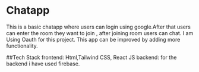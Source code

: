 # Chatapp

This is a basic chatapp where users can login using google.After that users can enter the room they want to join , after joining room users can chat.
I am Using Oauth for this project. This app can be improved by adding more functionality.

##Tech Stack
 frontend: Html,Tailwind CSS, React JS
 backend: for the backend i have used firebase.


